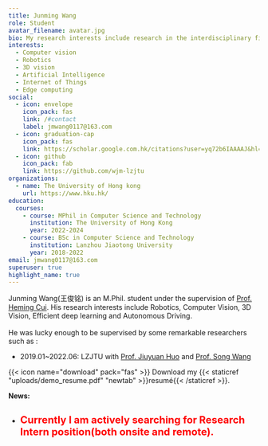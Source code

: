 ```yaml
---
title: Junming Wang
role: Student
avatar_filename: avatar.jpg
bio: My research interests include research in the interdisciplinary field of robotics and computer vision.
interests:
  - Computer vision
  - Robotics
  - 3D vision
  - Artificial Intelligence
  - Internet of Things
  - Edge computing
social:
  - icon: envelope
    icon_pack: fas
    link: /#contact
    label: jmwang0117@163.com
  - icon: graduation-cap
    icon_pack: fas
    link: https://scholar.google.com.hk/citations?user=yq72b6IAAAAJ&hl=zh-CN
  - icon: github
    icon_pack: fab
    link: https://github.com/wjm-lzjtu
organizations:
  - name: The University of Hong kong
    url: https://www.hku.hk/
education:
  courses:
    - course: MPhil in Computer Science and Technology
      institution: The University of Hong Kong
      year: 2022-2024
    - course: BSc in Computer Science and Technology
      institution: Lanzhou Jiaotong University
      year: 2018-2022
email: jmwang0117@163.com
superuser: true
highlight_name: true
---
```

Junming Wang(王俊铭) is an M.Phil. student under the supervision of  [Prof. Heming Cui](https://i.cs.hku.hk/~heming/). His research interests include Robotics, Computer Vision, 3D Vision, Efficient deep learning and Autonomous Driving.</br></br>
He was lucky enough to be supervised by some remarkable researchers such as : 
- 2019.01~2022.06: LZJTU with [Prof. Jiuyuan Huo](http://faculty.lzjtu.edu.cn/hjy/zh_CN/index.htm) and  [Prof. Song Wang](https://dxxy.lzjtu.edu.cn/info/1156/3000.htm)

{{< icon name="download" pack="fas" >}} Download my {{< staticref "uploads/demo_resume.pdf" "newtab" >}}resumé{{< /staticref >}}.

**News:**
- <h4 style="color:red;font-size:20px">Currently I am actively searching for Research Intern position(both onsite and remote). </h4> 
